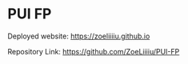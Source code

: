 # PUI FP

Deployed website: https://zoeliiiiu.github.io

Repository Link: https://github.com/ZoeLiiiiu/PUI-FP
